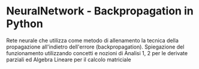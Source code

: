 # NeuralNetwork - Backpropagation in Python
Rete neurale che utilizza come metodo di allenamento la tecnica della propagazione all'indietro dell'errore (backpropagation). Spiegazione del funzionamento utilizzando concetti e nozioni di Analisi 1, 2 per le derivate parziali ed Algebra Lineare per il calcolo matriciale
